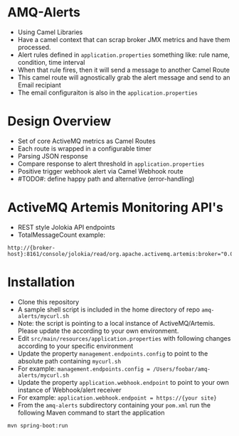 # AMQ-Alerts

- Using Camel Libraries
- Have a camel context that can scrap broker JMX metrics and have them processed.
- Alert rules defined in ```application.properties```  something like: rule name, condition, time interval
- When that rule fires, then it will send a message to another Camel Route
- This camel route will agnostically grab the alert message and send to an Email recipiant
- The email configuraiton is also in the ```application.properties```

# Design Overview
- Set of core ActiveMQ metrics as Camel Routes
- Each route is wrapped in a configurable timer
- Parsing JSON response
- Compare response to alert threshold in ```application.properties```
- Positive trigger webhook alert via Camel Webhook route
- #TODO#: define happy path and alternative (error-handling)

# ActiveMQ Artemis Monitoring API's
- REST style Jolokia API endpoints
- TotalMessageCount example:
```shell
http://{broker-host}:8161/console/jolokia/read/org.apache.activemq.artemis:broker="0.0.0.0"/TotalMessageCount
```

# Installation
- Clone this repository
- A sample shell script is included in the home directory of repo ```amq-alerts/mycurl.sh```
- Note: the script is pointing to a local instance of ActiveMQ/Artemis.  Please update the according to your own environment.
- Edit ```src/main/resources/application.properties``` with following changes according to your specific environment
- Update the property ```management.endpoints.config``` to point to the absolute path containing ```mycurl.sh```
- For example: ```management.endpoints.config = /Users/foobar/amq-alerts/mycurl.sh```
- Update the property ```application.webhook.endpoint``` to point to your own instance of Webhook/alert receiver
- For example: ```application.webhook.endpoint = https://{your site}```
- From the ```amq-alerts``` subdirectory containing your ```pom.xml``` run the following Maven command to start the application
```shell
mvn spring-boot:run
```
